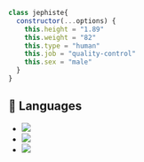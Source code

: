 ```js
class jephiste{
  constructor(...options) {
    this.height = "1.89"
    this.weight = "82"
    this.type = "human"
    this.job = "quality-control"
    this.sex = "male"
  }
}
```



## 🔧 Languages
- ![](https://img.shields.io/badge/Code-JavaScript-black?style=flat-square&logo=javascript&logoColor=brightgreen)
- ![](https://img.shields.io/badge/Code-Java-black?style=flat-square&logo=java&logoColor=white)
- ![](https://img.shields.io/badge/Tools-MongoDB-black?style=flat-square&logo=mongodb&logoColor=cyan)
